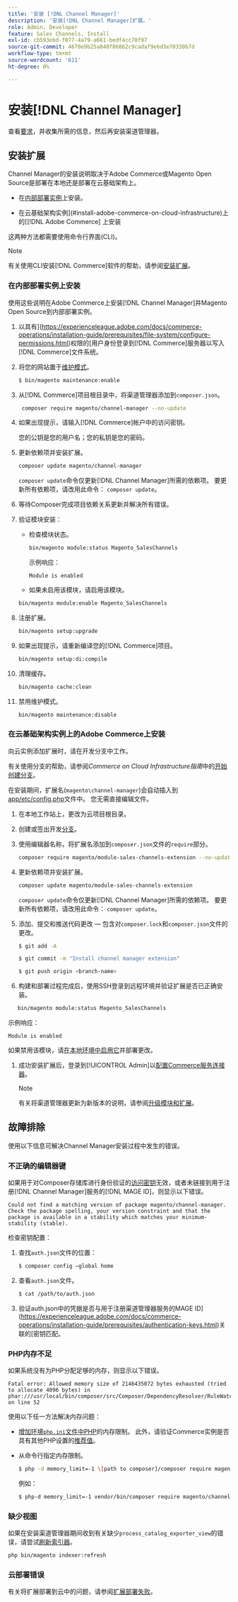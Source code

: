 ```yaml
---
title: '安装 [!DNL Channel Manager]'
description: '安装[!DNL Channel Manager]扩展。'
role: Admin, Developer
feature: Sales Channels, Install
exl-id: cb593ebd-f077-4a79-a661-bedf4cc70f97
source-git-commit: 4670e9b25a840f86862c9cadaf9e6d3e70330b7d
workflow-type: tm+mt
source-wordcount: '611'
ht-degree: 0%

---
```



# 安装[!DNL Channel Manager]

查看[要求](onboard.md#requirements)，并收集所需的信息，然后再安装渠道管理器。

## 安装扩展

Channel Manager的安装说明取决于Adobe Commerce或Magento Open Source是部署在本地还是部署在云基础架构上。

- 在[内部部署实例](#install-on-an-on-premises-instance)上安装。

- 在云基础架构实例](#install-adobe-commerce-on-cloud-infrastructure)上的[[!DNL Adobe Commerce] 上安装

这两种方法都需要使用命令行界面(CLI)。

>[!NOTE]
>
>有关使用CLI安装[!DNL Commerce]软件的帮助，请参阅[安装扩展](https://experienceleague.adobe.com/docs/commerce-operations/installation-guide/tutorials/extensions.html)。

### 在内部部署实例上安装

使用这些说明在Adobe Commerce上安装[!DNL Channel Manager]并Magento Open Source到内部部署实例。

1. 以具有](https://experienceleague.adobe.com/docs/commerce-operations/installation-guide/prerequisites/file-system/configure-permissions.html)权限的[用户身份登录到[!DNL Commerce]服务器以写入[!DNL Commerce]文件系统。

1. 将您的网站置于[维护模式](https://experienceleague.adobe.com/docs/commerce-operations/installation-guide/tutorials/maintenance-mode.html)。

   ```bash
   $ bin/magento maintenance:enable
   ```

1. 从[!DNL Commerce]项目根目录中，将渠道管理器添加到`composer.json`。

   ```bash
    composer require magento/channel-manager --no-update
   ```

1. 如果出现提示，请输入[!DNL Commerce]帐户中的访问密钥。

   您的公钥是您的用户名；您的私钥是您的密码。

1. 更新依赖项并安装扩展。

   ```bash
   composer update magento/channel-manager
   ```

   `composer update`命令仅更新[!DNL Channel Manager]所需的依赖项。 要更新所有依赖项，请改用此命令： `composer update`。

1. 等待Composer完成项目依赖关系更新并解决所有错误。

1. 验证模块安装：

   - 检查模块状态。

     ```bash
     bin/magento module:status Magento_SalesChannels
     ```

     示例响应：

     ```terminal
     Module is enabled
     ```

   - 如果未启用该模块，请启用该模块。

   ```bash
   bin/magento module:enable Magento_SalesChannels
   ```

1. 注册扩展。

   ```bash
   bin/magento setup:upgrade
   ```

1. 如果出现提示，请重新编译您的[!DNL Commerce]项目。

   ```bash
   bin/magento setup:di:compile
   ```

1. 清理缓存。

   ```bash
   bin/magento cache:clean
   ```

1. 禁用维护模式。

   ```bash
   bin/magento maintenance:disable
   ```

### 在云基础架构实例上的Adobe Commerce上安装

向云实例添加扩展时，请在开发分支中工作。

有关使用分支的帮助，请参阅&#x200B;_Commerce on Cloud Infrastructure指南_&#x200B;中的[开始创建分支](https://experienceleague.adobe.com/docs/commerce-cloud-service/user-guide/develop/cli-branches.html)。

在安装期间，扩展名(`magento\channel-manager`)会自动插入到[app/etc/config.php](https://experienceleague.adobe.com/docs/commerce-cloud-service/user-guide/configure-store/store-settings.html)文件中。 您无需直接编辑文件。

1. 在本地工作站上，更改为云项目根目录。

1. 创建或签出开发[分支](https://experienceleague.adobe.com/docs/commerce-cloud-service/user-guide/develop/cli-branches.html)。

1. 使用编辑器名称，将扩展名添加到`composer.json`文件的`require`部分。

   ```bash
   composer require magento/module-sales-channels-extension --no-update
   ```

1. 更新依赖项并安装扩展。

   ```bash
   composer update magento/module-sales-channels-extension
   ```

   `composer update`命令仅更新[!DNL Channel Manager]所需的依赖项。 要更新所有依赖项，请改用此命令： `composer update`。

1. 添加、提交和推送代码更改 — 包含对`composer.lock`和`composer.json`文件的更改。

   ```bash
   $ git add -A
   ```

   ```bash
   $ git commit -m "Install channel manager extension" 
   ```

   ```bash
   $ git push origin <branch-name>
   ```

1. 构建和部署过程完成后，使用SSH登录到远程环境并验证扩展是否已正确安装。

```bash
   bin/magento module:status Magento_SalesChannels
```

示例响应：

```terminal
Module is enabled
```

如果禁用该模块，请[在本地环境中启用它](https://experienceleague.adobe.com/docs/commerce-cloud-service/user-guide/configure-store/extensions.html)并部署更改。


1. 成功安装扩展后，登录到[!UICONTROL Admin]以[配置Commerce服务连接器](connect.md)。

   >[!NOTE]
   >
   >有关将渠道管理器更新为新版本的说明，请参阅[升级模块和扩展](https://experienceleague.adobe.com/docs/commerce-operations/upgrade-guide/modules/upgrade.html)。


## 故障排除

使用以下信息可解决Channel Manager安装过程中发生的错误。

### 不正确的编辑器键

如果用于对Composer存储库进行身份验证的[访问密钥](https://experienceleague.adobe.com/docs/commerce-operations/installation-guide/prerequisites/authentication-keys.html)无效，或者未链接到用于注册[!DNL Channel Manager]服务的[!DNL MAGE ID]，则显示以下错误。

```terminal
Could not find a matching version of package magento/channel-manager. Check the package spelling, your version constraint and that the package is available in a stability which matches your minimum-stability (stable).
```

检查密钥配置：

1. 查找`auth.json`文件的位置：

   ```bash
   $ composer config –global home
   ```

1. 查看`auth.json`文件。

   ```bash
   $ cat /path/to/auth.json
   ```

1. 验证auth.json中的凭据是否与用于注册渠道管理器服务的MAGE ID](https://experienceleague.adobe.com/docs/commerce-operations/installation-guide/prerequisites/authentication-keys.html)关联的[密钥匹配。

### PHP内存不足

如果系统没有为PHP分配足够的内存，则显示以下错误。

```terminal
Fatal error: Allowed memory size of 2146435072 bytes exhausted (tried to allocate 4096 bytes) in phar:///usr/local/bin/composer/src/Composer/DependencyResolver/RuleWatchGraph.php on line 52
```

使用以下任一方法解决内存问题：

- [增加环境`php.ini`文件中PHP](https://experienceleague.adobe.com/docs/commerce-cloud-service/user-guide/configure/app/php-settings.html)的内存限制。 此外，请验证Commerce实例是否具有其他PHP设置的[推荐值](https://experienceleague.adobe.com/docs/commerce-operations/installation-guide/prerequisites/php-settings.html)。

- 从命令行指定内存限制。

  ```bash
  $ php -d memory_limit=-1 \[path to composer]/composer require magento/payment-services.
  ```

  例如：

  ```bash
  $ php-d memory_limit=-1 vendor/bin/composer require magento/channel-manager
  ```

### 缺少视图

如果在安装渠道管理器期间收到有关缺少`process_catalog_exporter_view`的错误，请尝试[刷新索引器](https://experienceleague.adobe.com/docs/commerce-operations/configuration-guide/cli/manage-indexers.html)。

```bash
php bin/magento indexer:refresh
```

### 云部署错误

有关将扩展部署到云中的问题，请参阅[扩展部署失败](https://experienceleague.adobe.com/docs/commerce-cloud-service/user-guide/develop/deploy/recover-failed-deployment.html)。
